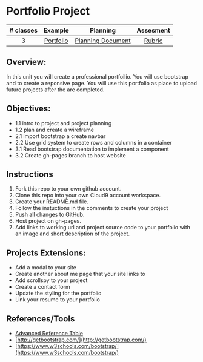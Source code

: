 # Portfolio Project

| # classes|Example|Planning|Assesment|
|:--:|:--:|:--:|:--:|
| 3 |[Portfolio](https://scriptedcurriculum.github.io/advanced_porfolio_solution/)|[Planning Document](https://drive.google.com/open?id=1W1ZubA5UIIdpQ08Bff4FJ0g1wtFD3mIXNRbxBNqoy3A)|[Rubric](https://drive.google.com/open?id=1OcgOVmsKKEHgFG6v5Z0eJaVY23k6qdUKJoy5Y3WXS4w)|

## Overview: 
In this unit you will create a professional portfoilio. You will use bootstrap and to create a reponsive page. You will use this portfolio as place to upload future projects after the are completed. 

## Objectives:
* 1.1 intro to project and project planning
* 1.2 plan and create a wireframe
* 2.1 import bootstrap a create navbar 
* 2.2 Use grid system to create rows and columns in a container
* 3.1 Read bootstrap documentation to implement a component 
* 3.2 Create gh-pages branch to host website

## Instructions
1) Fork this repo to your own github account. 
2) Clone this repo into your own Cloud9 account workspace.
3) Create your README.md file.
4) Follow the instuctions in the comments to create your project
5) Push all changes to GitHub.
6) Host project on gh-pages.
7) Add links to working url and project source code to your portfolio with an image and short description of the project.

## Projects Extensions:
* Add a modal to your site
* Create another about me page that your site links to
* Add scrollspy to your project
* Create a contact form
*  Update the styling for the portfolio
* Link your resume to your portfolio

## References/Tools
* [Advanced Reference Table]()
* [http://getbootstrap.com/](http://getbootstrap.com/)
* [https://www.w3schools.com/bootstrap/](https://www.w3schools.com/bootstrap/)

